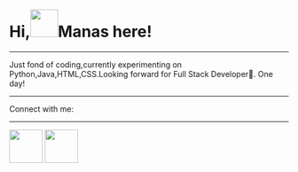 <!DOCTYPE html>
<html>
  <head>
    
   
  </head>
  <body>
      <h1 class="title">Hi,<img src = "https://raw.githubusercontent.com/nixin72/nixin72/master/wave.gif" height = "50">Manas here!</h1>
    <hr>
    <div class ="w3-container w3-cursive w3-center"
    <p>Just fond of coding,currently experimenting on Python,Java,HTML,CSS.Looking forward for Full Stack Developer🤑. One day!</p>
    </div>
    <hr>
    <p>Connect with me:
      <hr>
      <a href = "https://mail.google.com/mail/u/0/?tab=rm&ogbl"target = "_main"><img src = "https://i.pinimg.com/originals/74/fd/dc/74fddc59eefc5018c34914ecc934654a.png"height = "60"></a>
    <a href = "instagram.com/_manas19_"target = "_main"><img src = "https://i.pinimg.com/originals/17/76/0a/17760a6daad2edf7f4d9b837b5437246.jpg"height = "60"></a>
     
  </body>
</html>

<!---
manas1907/manas1907 is a ✨ special ✨ repository because its `README.md` (this file) appears on your GitHub profile.
You can click the Preview link to take a look at your changes.
--->
